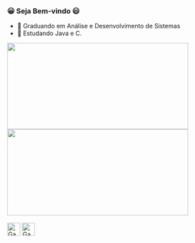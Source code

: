 ### 😀 Seja Bem-vindo 😃

- 📘 Graduando em Análise e Desenvolvimento de Sistemas
- 🎈 Estudando Java e C.
<div>
  <a href="https://github.com/Ga-Rasquinho">
  <img height="200em" width="420em" src="https://github-readme-stats.vercel.app/api?username=Ga-Rasquinho&show_icons=true&theme=vision-friendly-dark&include_all_commits=true&count_private=true"/>
  <img height="200em" width="420em" src="https://github-readme-stats.vercel.app/api/top-langs/?username=Ga-Rasquinho&layout=compact&langs_count=16&theme=vision-friendly-dark"/>
  </a>
</div>  
  <div style="display : inline_block"><br>
    <img align="center" alt="Gabriel-Js" height="30" width="30" src="https://cdn.jsdelivr.net/gh/devicons/devicon/icons/java/java-plain.svg" />
    <img align="center" alt="Gabriel-Js" height="30" width="30" src="https://cdn.jsdelivr.net/gh/devicons/devicon/icons/c/c-original.svg" />
 </div>
 
                                                                                                                                                                                                                                                  
